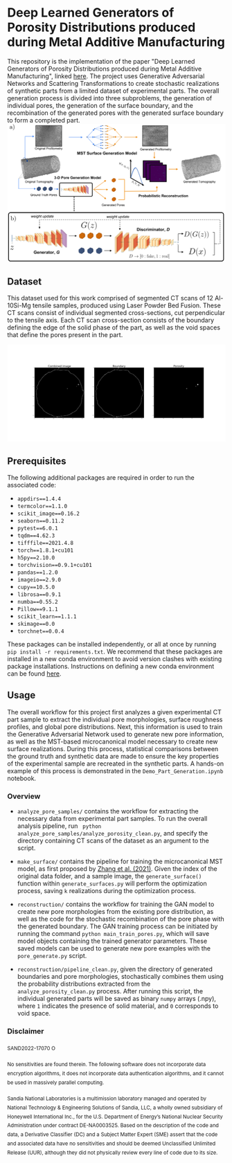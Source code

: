 # Deep Learned Generators of Porosity Distributions produced during Metal Additive Manufacturing


This repository is the implementation of the paper "Deep Learned Generators of Porosity Distributions produced during Metal Additive Manufacturing", linked [here](https://arxiv.org/abs/2205.05794). The project uses Generative Adversarial Networks and Scattering Transformations to create stochastic realizations of synthetic parts from a limited dataset of experimental parts. The overall generation process is divided into three subproblems, the generation of individual pores, the generation of the surface boundary, and the recombination of the generated pores with the generated surface boundary to form a completed part.
![Methodology](images/updated_large_schematic.png)

## Dataset
This dataset used for this work comprised of segmented CT scans of 12 Al-10Si-Mg tensile samples, produced using Laser Powder Bed Fusion. These CT scans consist of individual segmented cross-sections, cut perpendicular to the tensile axis. Each CT scan cross-section consists of the boundary defining the edge of the solid phase of the part, as well as the void spaces that define the pores present in the part. 


![Data Sample](images/data_example.png)

## Prerequisites 
The following additional packages are required in order to run the associated code:
* ```appdirs==1.4.4```
* ```termcolor==1.1.0```
* ```scikit_image==0.16.2```
* ```seaborn==0.11.2```
* ```pytest==6.0.1```
* ```tqdm==4.62.3```
* ```tifffile==2021.4.8```
* ```torch==1.8.1+cu101```
* ```h5py==2.10.0```
* ```torchvision==0.9.1+cu101```
* ```pandas==1.2.0```
* ```imageio==2.9.0```
* ```cupy==10.5.0```
* ```librosa==0.9.1```
* ```numba==0.55.2```
* ```Pillow==9.1.1```
* ```scikit_learn==1.1.1```
* ```skimage==0.0```
* ```torchnet==0.0.4```

These packages can be installed independently, or all at once by running ```pip install -r requirements.txt```. We recommend that these packages are installed in a new conda environment to avoid version clashes with existing package installations. Instructions on defining a new conda environment can be found [here](https://conda.io/projects/conda/en/latest/user-guide/tasks/manage-environments.html).

## Usage
The overall workflow for this project first analyzes a given experimental CT part sample to extract the individual pore morphologies, surface roughness profiles, and global pore distributions. Next, this information is used to train the Generative Adversarial Network used to generate new pore information, as well as the MST-based microcanonical model necessary to create new surface realizations. During this process, statistical comparisons between the ground truth and synthetic data are made to ensure the key properties of the experimental sample are recreated in the synthetic parts. A hands-on example of this process is demonstrated in the ```Demo_Part_Generation.ipynb``` notebook. 


### Overview
* ```analyze_pore_samples/``` contains the workflow for extracting the necessary data from experimental part samples. To run the overall analysis pipeline, run ``` python analyze_pore_samples/analyze_porosity_clean.py```, and specify the directory containing CT scans of the dataset as an argument to the script. 

* ```make_surface/``` contains the pipeline for training the microcanonical MST model, as first proposed by [Zhang et al. (2021)](https://www.sciencedirect.com/science/article/pii/S106352032100004X). Given  the index of the original data folder, and a sample image, the ```generate_surface()``` function within ```generate_surfaces.py``` will perform the optimization process, saving ```k``` realizations during the optimization process.

* ```reconstruction/``` contains the workflow for training the GAN model to create new pore morphologies from the existing pore distribution, as well as the code for the stochastic recombination of the pore phase with the generated boundary. The GAN training process can be initiated by running the command ```python main_train_pores.py```, which will save model objects containing the trained generator parameters. These saved models can be used to generate new pore examples with the ```pore_generate.py``` script. 

* ```reconstruction/pipeline_clean.py```, given the directory of generated boundaries and pore morphologies, stochastically combines them using the probability distributions extracted from the ```analyze_porosity_clean.py``` process. After running this script, the individual generated parts will be saved as binary ```numpy``` arrays (.npy), where `1` indicates the presence of solid material, and `0` corresponds to void space.


### Disclaimer
<sub> SAND2022-17070 O <sub>
  
  
<sub>No sensitivities are found therein. The following software does not incorporate data encryption
algorithms, it does not incorporate data authentication algorithms, and it cannot be used in
massively parallel computing.<sub>

<sub>Sandia National Laboratories is a multimission laboratory managed and operated by National Technology & Engineering Solutions of Sandia, LLC, a wholly owned subsidiary of Honeywell International Inc., for the U.S. Department of Energy’s National Nuclear Security Administration under contract DE-NA0003525. 
Based on the description of the code and data, a Derivative Classifier (DC) and a Subject Matter Expert (SME) assert that the code and associated data have no sensitivities and should be deemed Unclassified Unlimited Release (UUR), although they did not physically review every line of code due to its size.<sub>
